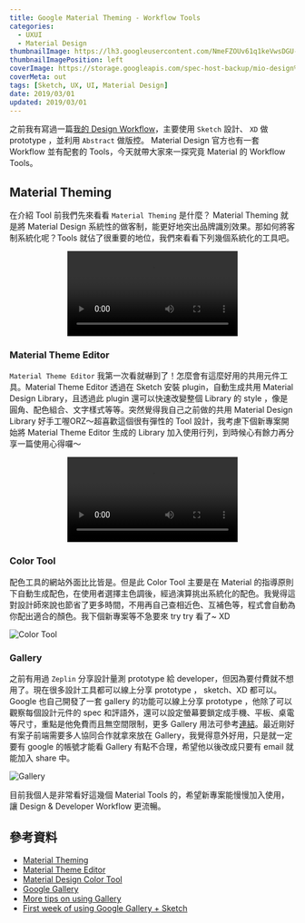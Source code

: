 ```yaml
---
title: Google Material Theming - Workflow Tools
categories:
  - UXUI
  - Material Design
thumbnailImage: https://lh3.googleusercontent.com/NmeFZOUv61q1keVwsDGU-SYe54WbcTGUaBK4MUv2qpnOZUeBmoIQnctDY2i30Xg9Piub1aUE1hhv_YZkN6aeZ0OeEiFqYy4nQix_M2k6M5Zn1uy6_0BDfTzuD0YfrlezhMtIGlKoVprSIU8jy4204KOqm7k4QJL31RCgQZ6ruuJMX-Ad84Uoyr-4LqIjRdDKG63wsyVnef7GFtHTFFyAcwRfD0D0hqZfDL6X5xZ0IomCU1mnvbPi3kWvWJzFbhypokNRRLGiTRxemhwQmV1IltU_lmZ7S6pdwwsz8GaVW7T7WTXImkmvePksormq21WQJgFdgWndEQDMPoCtQZLarnSNMaHynca_Wi-33a1VAI78aI0jIIXKP7RYmh7JRVY9Mobf2qBFOGFkd64E7uBatZ5VZ8GHwqXWazRZ-I4pFF_medM8ecpPLRTar-KY01iKGMu3zYZ2Z9xMO_AI0x3ibI7XAR71_8hquDpzvUGffIOXqvX5r3H49xYpWMCpPpwfT7NYd3k1W24ncV6TLWE_9cj5pRsY1qCHeqdn2HfkRLBGY0czDFb5J47OwXn0vBzNOuYtWbLGauqZ-sUVSTeO15j2A9gMm3BR0ZmiFb7c1azsyO4n-_-0GCHvJckr4-iRRg7GocwbYjZZdsTlDGvf0bHXkAmhFhWY=s225-no
thumbnailImagePosition: left
coverImage: https://storage.googleapis.com/spec-host-backup/mio-design%2Fassets%2F1Hfurrx3NHOuac_WreNWxG-2qdKjliIx_%2Fintro-illo-metaphor.png
coverMeta: out
tags: [Sketch, UX, UI, Material Design]
date: 2019/03/01
updated: 2019/03/01
---
```


之前我有寫過一篇[我的 Design Workflow](/2018/09/13/UXUI/UX-UI-Workflow-Tool-in-2018/)，主要使用 `Sketch` 設計、 `XD` 做 prototype ，並利用 `Abstract` 做版控。 Material Design 官方也有一套 Workflow 並有配套的 Tools，今天就帶大家來一探究竟 Material 的 Workflow Tools。

<!--more-->

## Material Theming

在介紹 Tool 前我們先來看看 `Material Theming` 是什麼？ Material Theming 就是將 Material Design 系統性的做客制，能更好地突出品牌識別效果。那如何將客制系統化呢？Tools 就佔了很重要的地位，我們來看看下列幾個系統化的工具吧。

<video src="https://storage.googleapis.com/spec-host-backup/mio-design%2Fassets%2F1b7zteqiB7LCxy1R_NQwQZZ3_c8JqLE7T%2Ftheming-overview-applyingtheming.mp4" autoplay loop style="max-width: 100%; display: block; margin-left: auto; margin-right: auto;">your browser does not support the video tag</video>

### Material Theme Editor

`Material Theme Editor` 我第一次看就嚇到了！怎麼會有這麼好用的共用元件工具。Material Theme Editor 透過在 Sketch 安裝 plugin，自動生成共用 Material Design Library，且透過此 plugin 還可以快速改變整個 Library 的 style ，像是圓角、配色組合、文字樣式等等。突然覺得我自己之前做的共用 Material Design Library 好手工喔ORZ～超喜歡這個很有彈性的 Tool 設計，我考慮下個新專案開始將 Material Theme Editor 生成的 Library 加入使用行列，到時候心有餘力再分享一篇使用心得囉～

<video src="https://storage.googleapis.com/spec-host-backup/mio-tools%2Fassets%2F1U9gJolER8kqyFS1QzU7qhCRa7KRgebPb%2Ftheme-editor-sitecrop-hero-final.mp4" autoplay loop style="max-width: 100%; display: block; margin-left: auto; margin-right: auto;">your browser does not support the video tag</video>

### Color Tool

配色工具的網站外面比比皆是。但是此 Color Tool 主要是在 Material 的指導原則下自動生成配色，在使用者選擇主色調後，經過演算挑出系統化的配色。我覺得這對設計師來說也節省了更多時間，不用再自己查相近色、互補色等，程式會自動為你配出適合的顏色。我下個新專案等不急要來 try try 看了~ XD

![Color Tool](https://lh3.googleusercontent.com/5Ip9FQt2c2JtXLPPXOgai8VCRRRr0qqtgmNqfpkrrrlBuGp1sncZznYZGc36duWsII70lShboiE2QbpN8vr5EzGa3-jAYV6xpzyx8177CrHiBjgvVv6KCmtac_w26TZL4vTUMvDe71-fX4A5y_fIMszYyjYqrP3TztfoydN9Uhnw5em2ahPQ5D3Bh3dPVrV7B511Vb68ea0annnJHlavVc-nrEUxhTBwMKVCB_kuSRB_qpxeOaaVCdgrVsTB6CLAgzqUQ2vG22E6PYCGhFVK3rJ1CSzZiqvpAETfKExUea13-DLb8U1Tzgj4B1MDIGdo0YmKWoetXtHbxBoUpv0qxbYMd3HX2STODN_wkZB1AlSdYayr6hq8OFVEOuomuBZ2l700WA4bOH63yQptUoMpjZQCuhN4G7DGX2ch_yTjkgpvyDYoQlqHJHJbo_S3yu-WjTKGB72dRg9L12Q4102lsteagt9cAY2oClVRZ23dHIw5eERBphsQnO9i5dLdE0PxFQ7qL6cP3Ifidbvpw0bM2oKTGIOdtkptScaceuj-OzdJB8ahlHqDmY6Iw_1dqKrSZ6Dpkxd65ueOM8fnaJQ2OUdb-ky4Z-meu8wbDYcAihdF6Qp2pwy8xwUXQ2yp3wpG4GTc2qQjfqikyCmigAdtJegPDUEcxZVs=w2206-h1192-no "Color Tool")

### Gallery

之前有用過 `Zeplin` 分享設計量測 prototype 給 developer，但因為要付費就不想用了。現在很多設計工具都可以線上分享 prototype ， sketch、XD 都可以。Google 也自己開發了一套 gallery 的功能可以線上分享 prototype ，他除了可以觀察每個設計元件的 spec 和評語外，還可以設定螢幕要鎖定成手機、平板、桌電等尺寸，重點是他免費而且無空間限制，更多 Gallery 用法可參考[連結](https://material.io/tools/gallery/about.html#more-tips-on-using-gallery)。最近剛好有案子前端需要多人協同合作就拿來放在 Gallery，我覺得意外好用，只是就一定要有 google 的帳號才能看 Gallery 有點不合理，希望他以後改成只要有 email 就能加入 share 中。

![Gallery](https://cdn-images-1.medium.com/max/1200/1*IsLM8aDdA9MZCD7T_x8FjA.gif "Gallery")


目前我個人是非常看好這幾個 Material Tools 的，希望新專案能慢慢加入使用，讓 Design & Developer Workflow 更流暢。


## 參考資料

* [Material Theming](https://material.io/design/material-theming/#)
* [Material Theme Editor](https://material.io/tools/theme-editor/)
* [Material Design Color Tool](https://material.io/tools/color/#!/?view.left=0&view.right=0&primary.color=6002ee)
* [Google Gallery](https://gallery.io)
* [More tips on using Gallery](https://material.io/tools/gallery/about.html#more-tips-on-using-gallery)
* [First week of using Google Gallery + Sketch](https://medium.com/sketch-app-sources/first-week-of-using-google-gallery-sketch-c97dd94c8676)